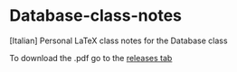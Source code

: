 # Database-class-notes
[Italian] Personal LaTeX class notes for the Database class

To download the .pdf go to the [releases tab](https://github.com/WolfenCLI/Database-class-notes/releases)
